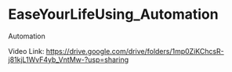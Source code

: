 # EaseYourLifeUsing_Automation
Automation

Video Link:
https://drive.google.com/drive/folders/1mp0ZiKChcsR-j81kjL1WvF4yb_VntMw-?usp=sharing
